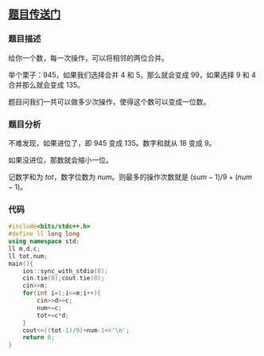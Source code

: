 ## [题目传送门](https://www.luogu.com.cn/problem/AT_ddcc2020_qual_d)
### 题目描述
给你一个数，每一次操作，可以将相邻的两位合并。

举个栗子：945，如果我们选择合并 4 和 5，那么就会变成 99，如果选择 9 和 4 合并那么就会变成 135。

题目问我们一共可以做多少次操作，使得这个数可以变成一位数。
### 题目分析
不难发现，如果进位了，即 945 变成 135。数字和就从 18 变成 9。

如果没进位，那数就会缩小一位。

记数字和为 $tot$，数字位数为 $num$。则最多的操作次数就是 $(sum-1)/9+(num-1)$。
### 代码
```cpp
#include<bits/stdc++.h>
#define ll long long
using namespace std;
ll m,d,c;
ll tot,num;
main(){
	ios::sync_with_stdio(0);
	cin.tie(0);cout.tie(0);
	cin>>m;
	for(int i=1;i<=m;i++){
		cin>>d>>c;
		num+=c;
		tot+=c*d;
	}
	cout<<((tot-1)/9)+num-1<<'\n';
	return 0;
}
```